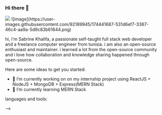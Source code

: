 ### Hi there 👋 

<img src="C:\téléchargement.png" />
![image](https://user-images.githubusercontent.com/92189945/174441687-531d6ef7-3367-46c4-aa9a-5d9c83b61644.png)


hi, i'm Sabrine Khalifa, a passionate self-taught full stack web developer and a freelance computer engineer from tunisia.
i am also an open-source enthusiast and maintainer. i learned a lot from the open-source community and i love how collaboration and knowledge sharing happened through open-source.

Here are some ideas to get you started:

- 🔭 I’m currently working on on my internship project using ReactJS + NodeJS + MongoDB + Express(MERN Stack)
- 🌱 I’m currently learning MERN Stack

languages and tools:
         
         
-->

